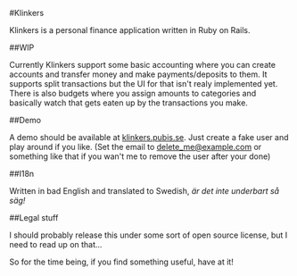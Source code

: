 #Klinkers

Klinkers is a personal finance application written in Ruby on Rails.

##WIP

Currently Klinkers support some basic accounting where you can create accounts and transfer money and make payments/deposits to them. It supports split transactions but the UI for that isn't realy implemented yet.
There is also budgets where you assign amounts to categories and basically watch that gets eaten up by the transactions you make.

##Demo

A demo should be available at [klinkers.pubis.se][demo]. Just create a fake user and play around if you like. (Set the email to delete_me@example.com or something like that if you wan't me to remove the user after your done)

##I18n

Written in bad English and translated to Swedish, _är det inte underbart så säg!_

##Legal stuff

I should probably release this under some sort of open source license, but I need to read up on that...

So for the time being, if you find something useful, have at it!

  [demo]: http://klinkers.pubis.se